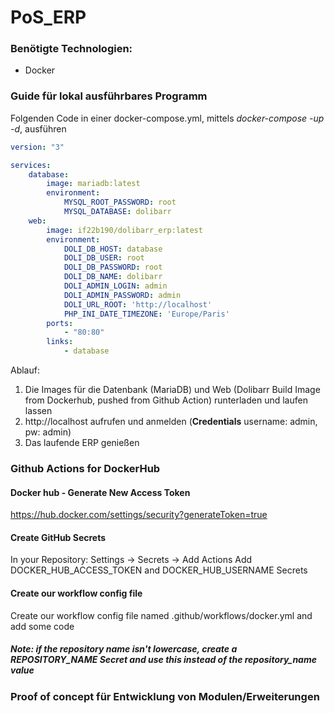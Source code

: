 # PoS_ERP
### Benötigte Technologien:
- Docker

### Guide für lokal ausführbares Programm

Folgenden Code in einer docker-compose.yml, mittels *docker-compose -up -d*, ausführen
```yml
version: "3"

services:
    database:
        image: mariadb:latest
        environment:
            MYSQL_ROOT_PASSWORD: root
            MYSQL_DATABASE: dolibarr
    web:
        image: if22b190/dolibarr_erp:latest
        environment:
            DOLI_DB_HOST: database
            DOLI_DB_USER: root
            DOLI_DB_PASSWORD: root
            DOLI_DB_NAME: dolibarr
            DOLI_ADMIN_LOGIN: admin
            DOLI_ADMIN_PASSWORD: admin
            DOLI_URL_ROOT: 'http://localhost'
            PHP_INI_DATE_TIMEZONE: 'Europe/Paris'
        ports:
            - "80:80"
        links:
            - database
```


Ablauf:
1. Die Images für die Datenbank (MariaDB) und Web (Dolibarr Build Image from Dockerhub, pushed from Github Action) runterladen und laufen lassen
2. http://localhost aufrufen und anmelden (**Credentials** username: admin, pw: admin)
3. Das laufende ERP genießen

### Github Actions for DockerHub
#### Docker hub - Generate New Access Token 
https://hub.docker.com/settings/security?generateToken=true
#### Create GitHub Secrets
In your Repository: Settings -> Secrets -> Add Actions
Add DOCKER_HUB_ACCESS_TOKEN and DOCKER_HUB_USERNAME Secrets
#### Create our workflow config file
Create our workflow config file named .github/workflows/docker.yml and add some code
##### Note: if the repository name isn't lowercase, create a REPOSITORY_NAME Secret and use this instead of the repository_name value

### Proof of concept für Entwicklung von Modulen/Erweiterungen

